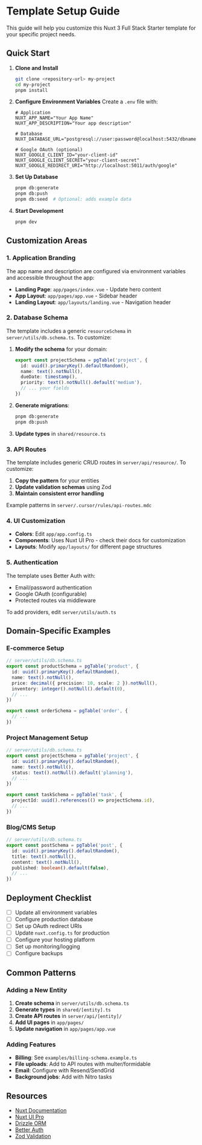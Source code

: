 # Template Setup Guide

This guide will help you customize this Nuxt 3 Full Stack Starter template for your specific project needs.

## Quick Start

1. **Clone and Install**
   ```bash
   git clone <repository-url> my-project
   cd my-project
   pnpm install
   ```

2. **Configure Environment Variables**
   Create a `.env` file with:
   ```env
   # Application
   NUXT_APP_NAME="Your App Name"
   NUXT_APP_DESCRIPTION="Your app description"

   # Database
   NUXT_DATABASE_URL="postgresql://user:password@localhost:5432/dbname"

   # Google OAuth (optional)
   NUXT_GOOGLE_CLIENT_ID="your-client-id"
   NUXT_GOOGLE_CLIENT_SECRET="your-client-secret"
   NUXT_GOOGLE_REDIRECT_URI="http://localhost:5011/auth/google"
   ```

3. **Set Up Database**
   ```bash
   pnpm db:generate
   pnpm db:push
   pnpm db:seed  # Optional: adds example data
   ```

4. **Start Development**
   ```bash
   pnpm dev
   ```

## Customization Areas

### 1. Application Branding

The app name and description are configured via environment variables and accessible throughout the app:

- **Landing Page**: `app/pages/index.vue` - Update hero content
- **App Layout**: `app/pages/app.vue` - Sidebar header
- **Landing Layout**: `app/layouts/landing.vue` - Navigation header

### 2. Database Schema

The template includes a generic `resourceSchema` in `server/utils/db.schema.ts`. To customize:

1. **Modify the schema** for your domain:
   ```typescript
   export const projectSchema = pgTable('project', {
     id: uuid().primaryKey().defaultRandom(),
     name: text().notNull(),
     dueDate: timestamp(),
     priority: text().notNull().default('medium'),
     // ... your fields
   })
   ```

2. **Generate migrations**:
   ```bash
   pnpm db:generate
   pnpm db:push
   ```

3. **Update types** in `shared/resource.ts`

### 3. API Routes

The template includes generic CRUD routes in `server/api/resource/`. To customize:

1. **Copy the pattern** for your entities
2. **Update validation schemas** using Zod
3. **Maintain consistent error handling**

Example patterns in `server/.cursor/rules/api-routes.mdc`

### 4. UI Customization

- **Colors**: Edit `app/app.config.ts`
- **Components**: Uses Nuxt UI Pro - check their docs for customization
- **Layouts**: Modify `app/layouts/` for different page structures

### 5. Authentication

The template uses Better Auth with:
- Email/password authentication
- Google OAuth (configurable)
- Protected routes via middleware

To add providers, edit `server/utils/auth.ts`

## Domain-Specific Examples

### E-commerce Setup
```typescript
// server/utils/db.schema.ts
export const productSchema = pgTable('product', {
  id: uuid().primaryKey().defaultRandom(),
  name: text().notNull(),
  price: decimal({ precision: 10, scale: 2 }).notNull(),
  inventory: integer().notNull().default(0),
  // ...
})

export const orderSchema = pgTable('order', {
  // ...
})
```

### Project Management Setup
```typescript
// server/utils/db.schema.ts
export const projectSchema = pgTable('project', {
  id: uuid().primaryKey().defaultRandom(),
  name: text().notNull(),
  status: text().notNull().default('planning'),
  // ...
})

export const taskSchema = pgTable('task', {
  projectId: uuid().references(() => projectSchema.id),
  // ...
})
```

### Blog/CMS Setup
```typescript
// server/utils/db.schema.ts
export const postSchema = pgTable('post', {
  id: uuid().primaryKey().defaultRandom(),
  title: text().notNull(),
  content: text().notNull(),
  published: boolean().default(false),
  // ...
})
```

## Deployment Checklist

- [ ] Update all environment variables
- [ ] Configure production database
- [ ] Set up OAuth redirect URIs
- [ ] Update `nuxt.config.ts` for production
- [ ] Configure your hosting platform
- [ ] Set up monitoring/logging
- [ ] Configure backups

## Common Patterns

### Adding a New Entity

1. **Create schema** in `server/utils/db.schema.ts`
2. **Generate types** in `shared/[entity].ts`
3. **Create API routes** in `server/api/[entity]/`
4. **Add UI pages** in `app/pages/`
5. **Update navigation** in `app/pages/app.vue`

### Adding Features

- **Billing**: See `examples/billing-schema.example.ts`
- **File uploads**: Add to API routes with multer/formidable
- **Email**: Configure with Resend/SendGrid
- **Background jobs**: Add with Nitro tasks

## Resources

- [Nuxt Documentation](https://nuxt.com/docs)
- [Nuxt UI Pro](https://ui.nuxt.com/pro)
- [Drizzle ORM](https://orm.drizzle.team)
- [Better Auth](https://www.better-auth.com)
- [Zod Validation](https://zod.dev)
